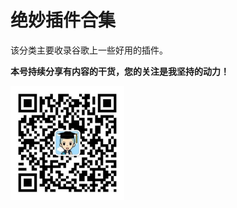 # 绝妙插件合集

该分类主要收录谷歌上一些好用的插件。

**本号持续分享有内容的干货，您的关注是我坚持的动力！**

<img src="./../../_assets/clip_image002.jpg" alt="img" style="zoom:33%;" />
